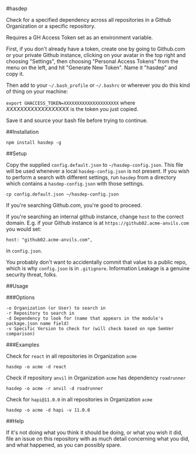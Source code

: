 #hasdep

Check for a specified dependency across all repositories in a Github Organization
or a specific repository.

Requires a GH Access Token set as an environment variable.

First, if you don't already have a token, create one by going to Github.com or your private
Github instance, clicking on your avatar in the top right and choosing "Settings", then choosing
"Personal Access Tokens" from the menu on the left, and hit "Generate New Token". Name it "hasdep"
and copy it.

Then add to your `~/.bash_profile` or `~/.bashrc` or wherever you do this kind of thing on your machine:

`export GHACCESS_TOKEN=XXXXXXXXXXXXXXXXXXXXX` where _XXXXXXXXXXXXXXXXXX_ is the token you just copied.

Save it and source your bash file before trying to continue.

##Installation

`npm install hasdep -g`

##Setup

Copy the supplied `config.default.json` to `~/hasdep-config.json`. This file
will be used whenever a local `hasdep-config.json` is not present. If you wish to perform a search with different
settings, run `hasdep` from a directory which contains a `hasdep-config.json` with those settings.

`cp config.default.json ~/hasdep-config.json`

If you're searching Github.com, you're good to proceed.

If you're searching an internal github instance, change `host` to the correct domain. E.g. if your
Github instance is at `https://github02.acme-anvils.com` you would set:

`host: "github02.acme-anvils.com",`

in `config.json`.

You probably don't want to accidentally commit that value to a public repo, which is why `config.json`
is in `.gitignore`. Information Leakage is a genuine security threat, folks.

##Usage

###Options

```
-o Organization (or User) to search in
-r Repository to search in
-d Dependency to look for (name that appears in the module's package.json name field)
-v Specific Version to check for (will check based on npm SemVer comparison)
```

###Examples

Check for `react` in all repositories in Organization `acme`

```
hasdep -o acme -d react
```

Check if repository `anvil` in Organization `acme` has dependency `roadrunner`

```
hasdep -o acme -r anvil -d roadrunner
```

Check for `hapi@11.0.0` in all repositories in Organization `acme`

```
hasdep -o acme -d hapi -v 11.0.0
```

##Help

If it's not doing what you think it should be doing, or what you wish it did,
file an issue on this repository with as much detail concerning what you did,
and what happened, as you can possibly spare.

